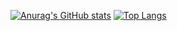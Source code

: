 [![Anurag's GitHub stats](https://github-readme-stats.vercel.app/api?username=Calderis)](https://github.com/anuraghazra/github-readme-stats)
[![Top Langs](https://github-readme-stats.vercel.app/api/top-langs/?username=Calderis)](https://github.com/anuraghazra/github-readme-stats)



<!--
**Calderis/Calderis** is a ✨ _special_ ✨ repository because its `README.md` (this file) appears on your GitHub profile.

Here are some ideas to get you started:

- 🔭 I’m currently working on ...
- 🌱 I’m currently learning ...
- 👯 I’m looking to collaborate on ...
- 🤔 I’m looking for help with ...
- 💬 Ask me about ...
- 📫 How to reach me: ...
- 😄 Pronouns: ...
- ⚡ Fun fact: ...
-->
